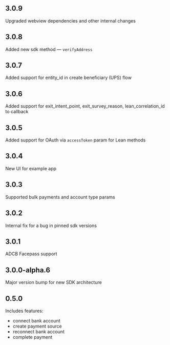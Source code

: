 ## 3.0.9

Upgraded webview dependencies and other internal changes

## 3.0.8

Added new sdk method — `verifyAddress`

## 3.0.7

Added support for entity_id in create beneficiary (UPS) flow

## 3.0.6

Added support for exit_intent_point, exit_survey_reason, lean_correlation_id to callback

## 3.0.5

Added support for OAuth via `accessToken` param for Lean methods

## 3.0.4

New UI for example app

## 3.0.3

Supported bulk payments and account type params

## 3.0.2

Internal fix for a bug in pinned sdk versions

## 3.0.1

ADCB Facepass support

## 3.0.0-alpha.6

Major version bump for new SDK architecture

## 0.5.0

Includes features: 
* connect bank account
* create payment source
* reconnect bank account
* complete payment

